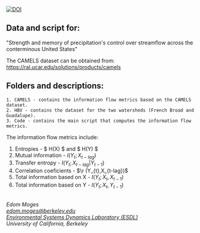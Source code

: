 [![DOI](https://zenodo.org/badge/425992470.svg)](https://zenodo.org/badge/latestdoi/425992470)
## Data and script for:
"Strength and memory of precipitation's control over streamflow across the conterminous United States"

The CAMELS dataset can be obtained from: https://ral.ucar.edu/solutions/products/camels 
## Folders and descriptions:
	1. CAMELS - contains the information flow metrics based on the CAMELS dataset.
	2. HBV - contains the dataset for the two watersheds (French Broad and Guadalupe).
	3. Code - contains the main script that computes the information flow metrics.

The information flow metrics include:

1. Entropies - $ H(X) $ and $ H(Y) $
2. Mutual information - $I(Y_{t};X_{t-lag})$
3. Transfer entropy - $I(Y_{t};X_{t-lag}|Y_{t-1})$
4. Correlation coeficients - $\r (Y_{t},X_{t-lag})$
5. Total information based on X - $I(Y_{t}; X_{t},X_{t-1})$
6. Total information based on Y - $I(Y_{t}; X_{t},Y_{t-1})$


\
*Edom Moges* \
*edom.moges@berkeley.edu* \
*[Environmental Systems Dynamics Laboratory (ESDL)](https://www.esdlberkeley.com/)*\
*University of California, Berkeley* 